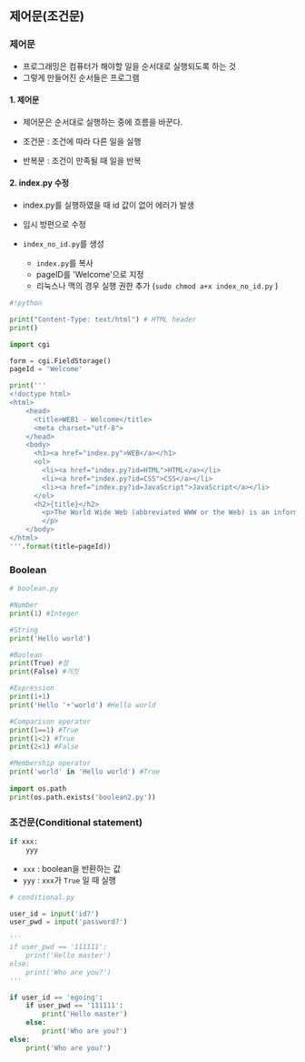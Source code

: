 ## 제어문(조건문)

### 제어문

- 프로그래밍은 컴퓨터가 해야할 일을 순서대로 실행되도록 하는 것
- 그렇게 만들어진 순서들은 프로그램



#### 1. 제어문

- 제어문은 순서대로 실행하는 중에 흐름을 바꾼다.

- 조건문 : 조건에 따라 다른 일을 실행
- 반복문 : 조건이 만족될 때 일을 반복



#### 2. index.py 수정

- index.py를 실행하였을 때 id 값이 없어 에러가 발생
- 임시 방편으로 수정



- `index_no_id.py`를 생성
  - `index.py`를 복사
  - pageID를 'Welcome'으로 지정
  - 리눅스나 맥의 경우 실행 권한 추가 (`sudo chmod a+x index_no_id.py` )

```python
#!python

print("Content-Type: text/html") # HTML header
print()

import cgi

form = cgi.FieldStorage()
pageId = 'Welcome'

print('''
<!doctype html>
<html>
    <head>
      <title>WEB1 - Welcome</title>
      <meta charset="utf-8">
    </head>
    <body>
      <h1><a href="index.py">WEB</a></h1>
      <ol>
        <li><a href="index.py?id=HTML">HTML</a></li>
        <li><a href="index.py?id=CSS">CSS</a></li>
        <li><a href="index.py?id=JavaScript">JavaScript</a></li>
      </ol>
      <h2>{title}</h2>
        <p>The World Wide Web (abbreviated WWW or the Web) is an information space where documents and other web resources are identified by Uniform Resource Locators (URLs), interlinked by hypertext links, and can be accessed via the Internet.[1] English scientist Tim Berners-Lee invented the World Wide Web in 1989. He wrote the first web browser computer program in 1990 while employed at CERN in Switzerland.[2][3] The Web browser was released outside of CERN in 1991, first to other research institutions starting in January 1991 and to the general public on the Internet in August 1991.
        </p>
    </body>
</html>
'''.format(title=pageId))
```



### Boolean

```python
# boolean.py

#Number
print(1) #Integer

#String
print('Hello world')

#Boolean
print(True) #참
print(False) #거짓

#Expression
print(1+1)
print('Hello '+'world') #Hello world

#Comparison operator
print(1==1) #True
print(1<2) #True
print(2<1) #False

#Membership operator
print('world' in 'Hello world') #True
 
import os.path
print(os.path.exists('boolean2.py'))
```



### 조건문(Conditional statement)

```python
if xxx:
	yyy
```

- `xxx` : boolean을 반환하는 값
- `yyy` : `xxx`가 `True` 일 때 실행



```python
# conditional.py

user_id = input('id?')
user_pwd = input('password?')

'''
if user_pwd == '111111':
    print('Hello master')
else:
    print('Who are you?')
'''

if user_id == 'egoing':
    if user_pwd == '111111':
        print('Hello master')
    else:
        print('Who are you?')
else:
    print('Who are you?')
```

